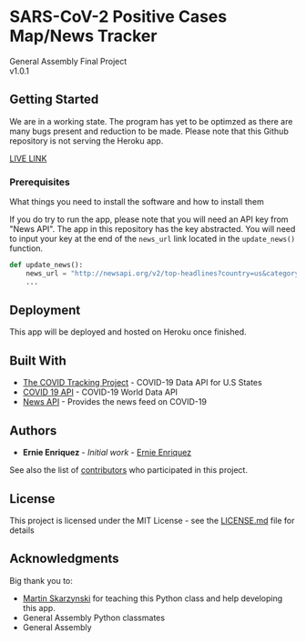 # SARS-CoV-2 Positive Cases Map/News Tracker
General Assembly Final Project
<br>
v1.0.1

## Getting Started

We are in a working state. The program has yet to be optimzed as there are many bugs present and reduction to be made. Please note that this Github repository is not serving the Heroku app.

[LIVE LINK](https://ga-covid19.herokuapp.com/)


### Prerequisites

What things you need to install the software and how to install them

If you do try to run the app, please note that you will need an API key from "News API". The app in this repository has the key abstracted. You will need to input your key at the end of the ```news_url``` link located in the ```update_news()``` function.

```python
def update_news():
    news_url = "http://newsapi.org/v2/top-headlines?country=us&category=health&apiKey=[KEY]"
    ...
```

## Deployment

This app will be deployed and hosted on Heroku once finished.

## Built With

* [The COVID Tracking Project](https://covidtracking.com/) - COVID-19 Data API for U.S States
* [COVID 19 API](https://covid19api.com/) - COVID-19 World Data API
* [News API](https://newsapi.org/) - Provides the news feed on COVID-19

## Authors

* **Ernie Enriquez** - *Initial work* - [Ernie Enriquez](https://github.com/ernenr1)

See also the list of [contributors](https://github.com/your/project/contributors) who participated in this project.

## License

This project is licensed under the MIT License - see the [LICENSE.md](LICENSE.md) file for details

## Acknowledgments
Big thank you to:
* [Martin Skarzynski](https://marskar.github.io/) for teaching this Python class and help developing this app.
* General Assembly Python classmates
* General Assembly

